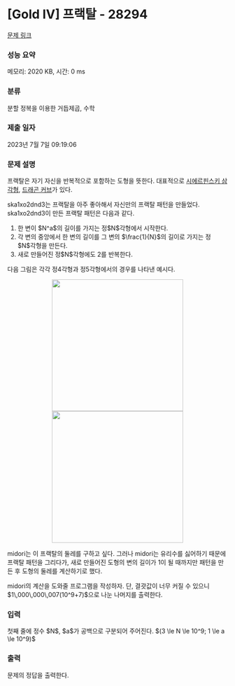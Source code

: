 # [Gold IV] 프랙탈 - 28294 

[문제 링크](https://www.acmicpc.net/problem/28294) 

### 성능 요약

메모리: 2020 KB, 시간: 0 ms

### 분류

분할 정복을 이용한 거듭제곱, 수학

### 제출 일자

2023년 7월 7일 09:19:06

### 문제 설명

<p>프랙탈은 자기 자신을 반복적으로 포함하는 도형을 뜻한다. 대표적으로 <a href="https://en.wikipedia.org/wiki/Sierpi%C5%84ski_triangle">시에르핀스키 삼각형</a>, <a href="https://en.wikipedia.org/wiki/Dragon_curve">드래곤 커브</a>가 있다.</p>

<p>ska1xo2dnd3는 프랙탈을 아주 좋아해서 자신만의 프랙탈 패턴을 만들었다. ska1xo2dnd3이 만든 프랙탈 패턴은 다음과 같다.</p>

<ol>
	<li>한 변이 $N^a$의 길이를 가지는 정$N$각형에서 시작한다.</li>
	<li>각 변의 중앙에서 한 변의 길이를 그 변의 $\frac{1}{N}$의 길이로 가지는 정$N$각형을 만든다.</li>
	<li>새로 만들어진 정$N$각형에도 2를 반복한다. </li>
</ol>

<p>다음 그림은 각각 정4각형과 정5각형에서의 경우를 나타낸 예시다.</p>

<p style="text-align: center;"><img alt="" src="" style="width: 300px; height: 301px;" title=""><img alt="" src="" style="height: 301px; width: 300px; margin-left: 30px; margin-right: 30px;"></p>

<p>midori는 이 프랙탈의 둘레를 구하고 싶다. 그러나 midori는 유리수를 싫어하기 때문에 프랙탈 패턴을 그리다가, 새로 만들어진 도형의 변의 길이가 1이 될 때까지만 패턴을 만든 후 도형의 둘레를 계산하기로 했다.</p>

<p>midori의 계산을 도와줄 프로그램을 작성하자. 단, 결괏값이 너무 커질 수 있으니 $1\,000\,000\,007(10^9+7)$으로 나눈 나머지를 출력한다.</p>

### 입력 

 <p>첫째 줄에 정수 $N$, $a$가 공백으로 구분되어 주어진다. $(3 \le N \le 10^9; 1 \le a \le 10^9)$</p>

### 출력 

 <p>문제의 정답을 출력한다.</p>

